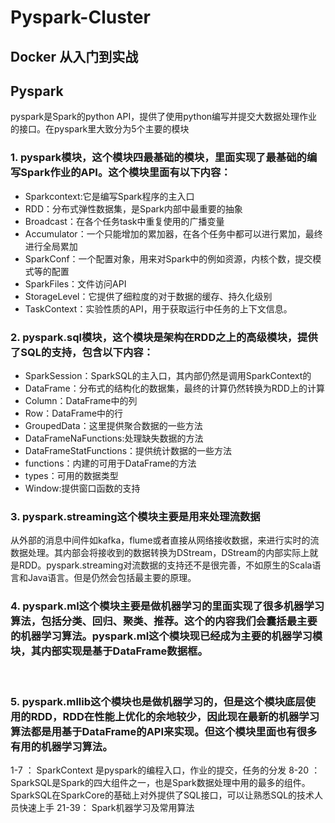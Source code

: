 # Pyspark-Cluster

## Docker 从入门到实战

## Pyspark
pyspark是Spark的python API，提供了使用python编写并提交大数据处理作业的接口。在pyspark里大致分为5个主要的模块

### 1. pyspark模块，这个模块四最基础的模块，里面实现了最基础的编写Spark作业的API。这个模块里面有以下内容：
  - Sparkcontext:它是编写Spark程序的主入口
  - RDD：分布式弹性数据集，是Spark内部中最重要的抽象
  - Broadcast：在各个任务task中重复使用的广播变量
  - Accumulator：一个只能增加的累加器，在各个任务中都可以进行累加，最终进行全局累加
  - SparkConf：一个配置对象，用来对Spark中的例如资源，内核个数，提交模式等的配置
  - SparkFiles：文件访问API
  - StorageLevel：它提供了细粒度的对于数据的缓存、持久化级别
  - TaskContext：实验性质的API，用于获取运行中任务的上下文信息。

   
### 2. pyspark.sql模块，这个模块是架构在RDD之上的高级模块，提供了SQL的支持，包含以下内容：
 - SparkSession：SparkSQL的主入口，其内部仍然是调用SparkContext的
 - DataFrame：分布式的结构化的数据集，最终的计算仍然转换为RDD上的计算
 - Column：DataFrame中的列
 - Row：DataFrame中的行
 - GroupedData：这里提供聚合数据的一些方法
 - DataFrameNaFunctions:处理缺失数据的方法
 - DataFrameStatFunctions：提供统计数据的一些方法
 - functions：内建的可用于DataFrame的方法
 - types：可用的数据类型
 - Window:提供窗口函数的支持
    
      
### 3. pyspark.streaming这个模块主要是用来处理流数据
  从外部的消息中间件如kafka，flume或者直接从网络接收数据，来进行实时的流数据处理。其内部会将接收到的数据转换为DStream，DStream的内部实际上就是RDD。pyspark.streaming对流数据的支持还不是很完善，不如原生的Scala语言和Java语言。但是仍然会包括最主要的原理。


### 4. pyspark.ml这个模块主要是做机器学习的里面实现了很多机器学习算法，包括分类、回归、聚类、推荐。这个的内容我们会囊括最主要的机器学习算法。pyspark.ml这个模块现已经成为主要的机器学习模块，其内部实现是基于DataFrame数据框。
  
  
### 5. pyspark.mllib这个模块也是做机器学习的，但是这个模块底层使用的RDD，RDD在性能上优化的余地较少，因此现在最新的机器学习算法都是用基于DataFrame的API来实现。但这个模块里面也有很多有用的机器学习算法。


1-7  ： SparkContext 是pyspark的编程入口，作业的提交，任务的分发
8-20 ： SparkSQL是Spark的四大组件之一，也是Spark数据处理中用的最多的组件。SparkSQL在SparkCore的基础上对外提供了SQL接口，可以让熟悉SQL的技术人员快速上手
21-39： Spark机器学习及常用算法
